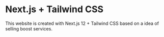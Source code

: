 # Next.js + Tailwind CSS 

This website is created with Next.js 12 + Tailwind CSS based on a idea of selling boost services.


